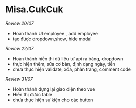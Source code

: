 # Misa.CukCuk
*Review 20/07* 
- Hoàn thành UI employee , add employee
- tạo được dropdown,show, hide modal


*Review 22/07* 
- Hoàn thành hiển thị dữ liệu từ api ra bảng, dropdown
- thực hiện thêm, sửa cơ bản, định dạng ngày, tiền
- chưa thực hiện validate, xóa, phân trang, comment code

*Review 31/07* 
- Hoàn thành dựng lại giao diện theo vue
- Hiển thị được table
- chưa thực hiện sự kiện cho các button
